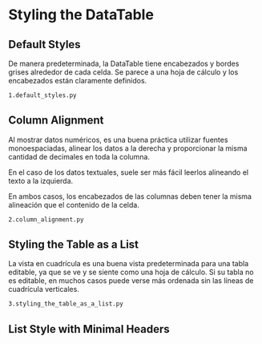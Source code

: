 # Styling the DataTable

## Default Styles

De manera predeterminada, la DataTable tiene encabezados y bordes grises alrededor de cada celda. Se parece a una hoja de cálculo y los encabezados están claramente definidos.

```bash
1.default_styles.py
```

## Column Alignment

Al mostrar datos numéricos, es una buena práctica utilizar fuentes monoespaciadas, alinear los datos a la derecha y proporcionar la misma cantidad de decimales en toda la columna.

En el caso de los datos textuales, suele ser más fácil leerlos alineando el texto a la izquierda.

En ambos casos, los encabezados de las columnas deben tener la misma alineación que el contenido de la celda.

```bash
2.column_alignment.py
```

## Styling the Table as a List

La vista en cuadrícula es una buena vista predeterminada para una tabla editable, ya que se ve y se siente como una hoja de cálculo. Si su tabla no es editable, en muchos casos puede verse más ordenada sin las líneas de cuadrícula verticales.

```bash
3.styling_the_table_as_a_list.py
```

## List Style with Minimal Headers

